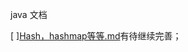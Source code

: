 java 文档

[ ][Hash，hashmap等等.md](https://github.com/duanshoucheng/interview/blob/master/java/Hash%EF%BC%8Chashmap%E7%AD%89%E7%AD%89.md)有待继续完善；
